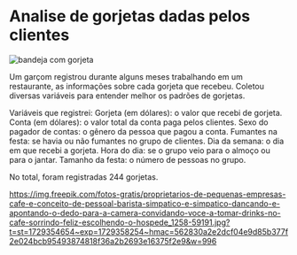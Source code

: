 # Analise de gorjetas dadas pelos clientes

![bandeja com gorjeta](https://sinthoresp.com.br/site/wp-content/uploads/2015/07/gorjeta.jpg)

Um garçom registrou durante alguns meses trabalhando em um restaurante, as informações sobre cada gorjeta que recebeu. Coletou diversas variáveis para entender melhor os padrões de gorjetas.



Variáveis que registrei:
    Gorjeta (em dólares): o valor que recebi de gorjeta.
    Conta (em dólares): o valor total da conta paga pelos clientes.
    Sexo do pagador de contas: o gênero da pessoa que pagou a conta.
    Fumantes na festa: se havia ou não fumantes no grupo de clientes.
    Dia da semana: o dia em que recebi a gorjeta.
    Hora do dia: se o grupo veio para o almoço ou para o jantar.
    Tamanho da festa: o número de pessoas no grupo.
    
No total, foram registradas 244 gorjetas.

https://img.freepik.com/fotos-gratis/proprietarios-de-pequenas-empresas-cafe-e-conceito-de-pessoal-barista-simpatico-e-simpatico-dancando-e-apontando-o-dedo-para-a-camera-convidando-voce-a-tomar-drinks-no-cafe-sorrindo-feliz-escolhendo-o-hospede_1258-59191.jpg?t=st=1729354654~exp=1729358254~hmac=562830a2e2dcf04e9d85b377f2e024bcb95493874818f36a2b2693e16375f2e9&w=996